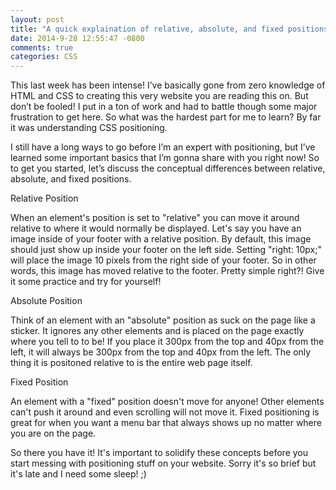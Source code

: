 ```yaml
---
layout: post
title: "A quick explaination of relative, absolute, and fixed positions"
date: 2014-9-28 12:55:47 -0800
comments: true
categories: CSS
---
```

<p>This last week has been intense! I’ve basically gone from zero knowledge of HTML and CSS to creating this very website you are reading this on. But don’t be fooled! I put in a ton of work and had to battle though some major frustration to get here. So what was the hardest part for me to learn? By far it was understanding CSS positioning.</p>
<!-- more -->
<p>I still have a long ways to go before I’m an expert with positioning, but I’ve learned some important basics that I’m gonna share with you right now! So to get you started, let’s discuss the conceptual differences between relative, absolute, and fixed positions.</p>
<p class="bold">Relative Position</p>
<p>When an element's position is set to "relative" you can move it around <span class="italic">relative</span> to where it would normally be displayed. Let's say you have an image inside of your footer with a relative position. By default, this image should just show up inside your footer on the left side. Setting "right: 10px;" will place the image 10 pixels from the right side of your footer. So in other words, this image has moved <span class="italic">relative</span> to the footer. Pretty simple right?! Give it some practice and try for yourself!</p>
<p class="bold">Absolute Position</p>
<p>Think of an element with an "absolute" position as suck on the page like a sticker. It ignores any other elements and is placed on the page exactly where you tell to to be! If you place it 300px from the top and 40px from the left, it will always be 300px from the top and 40px from the left. The only thing it is positoned relative to is the entire web page itself.</p>
<p class="bold">Fixed Position</p>
<p>An element with a "fixed" position doesn't move for anyone! Other elements can't push it around and even scrolling will not move it. Fixed positioning is great for when you want a menu bar that always shows up no matter where you are on the page.</p>
<p>So there you have it! It's important to solidify these concepts before you start messing with positioning stuff on your website. Sorry it's so brief but it's late and I need some sleep! ;)</p>